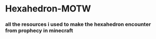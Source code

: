 # Hexahedron-MOTW

### all the resources i used to make the hexahedron encounter from prophecy in minecraft
